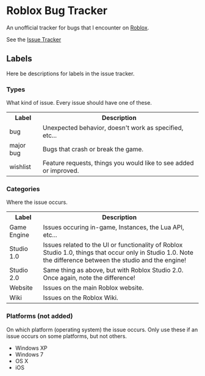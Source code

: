 # Roblox Bug Tracker

An unofficial tracker for bugs that I encounter on [Roblox](www.roblox.com).

See the [Issue Tracker](././issues)

## Labels
Here be descriptions for labels in the issue tracker.

### Types
What kind of issue. Every issue should have one of these.
<table>
<tr><th>Label</th><th>Description</th></tr>
<tr><td> bug </td><td>Unexpected behavior, doesn't work as specified, etc...</td></tr>
<tr><td> major bug </td><td>Bugs that crash or break the game.</td></tr>
<tr><td> wishlist </td><td>Feature requests, things you would like to see added or improved.</td></tr>
</table>

### Categories
Where the issue occurs.
<table>
<tr><th>Label</th><th>Description</th></tr>
<tr><td> Game Engine </td><td>Issues occuring in-game, Instances, the Lua API, etc...</td></tr>
<tr><td> Studio 1.0 </td><td>Issues related to the UI or functionality of Roblox Studio 1.0, things that occur only in Studio 1.0. Note the difference between the studio and the engine! </td></tr>
<tr><td> Studio 2.0 </td><td>Same thing as above, but with Roblox Studio 2.0. Once again, note the difference!</td></tr>
<tr><td> Website </td><td>Issues on the main Roblox website.</td></tr>
<tr><td> Wiki </td><td>Issues on the Roblox Wiki.</td></tr>
</table>

### Platforms (not added)
On which platform (operating system) the issue occurs. Only use these if an issue occurs on some platforms, but not others.
- Windows XP
- Windows 7
- OS X
- iOS
